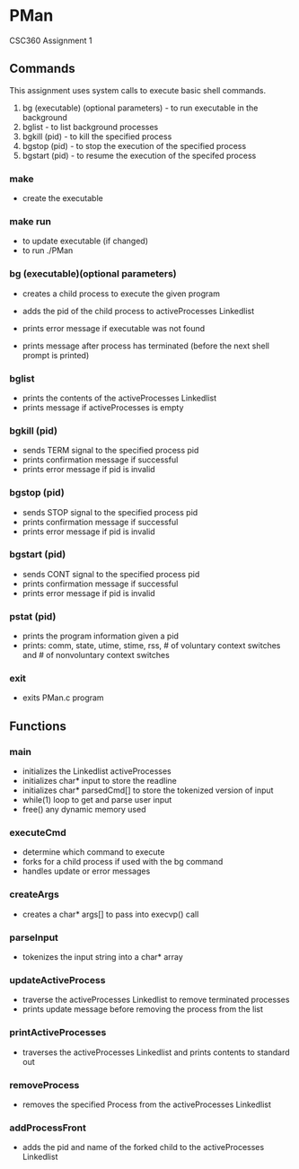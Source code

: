 # PMan
CSC360 Assignment 1

## Commands
This assignment uses system calls to execute basic shell commands.
1. bg (executable) (optional parameters) - to run executable in the background
2. bglist - to list background processes
3. bgkill (pid) - to kill the specified process
4. bgstop (pid) - to stop the execution of the specified process
5. bgstart (pid) - to resume the execution of the specifed process

### make
* create the executable 

### make run
* to update executable (if changed)
* to run ./PMan

### bg (executable)(optional parameters)
* creates a child process to execute the given program
* adds the pid of the child process to activeProcesses Linkedlist
* prints error message if executable was not found 

* prints message after process has terminated (before the next shell prompt is printed)

### bglist
* prints the contents of the activeProcesses Linkedlist
* prints message if activeProcesses is empty

### bgkill (pid)
* sends TERM signal to the specified process pid
* prints confirmation message if successful
* prints error message if pid is invalid

### bgstop (pid)
* sends STOP signal to the specified process pid
* prints confirmation message if successful
* prints error message if pid is invalid

### bgstart (pid)
* sends CONT signal to the specified process pid
* prints confirmation message if successful
* prints error message if pid is invalid

### pstat (pid)
* prints the program information given a pid
* prints: comm, state, utime, stime, rss, # of voluntary context switches and # of nonvoluntary context switches


### exit
* exits PMan.c program

## Functions

### main
* initializes the Linkedlist activeProcesses
* initializes char* input to store the readline
* initializes char* parsedCmd[] to store the tokenized version of input
* while(1) loop to get and parse user input 
* free() any dynamic memory used

### executeCmd
* determine which command to execute
* forks for a child process if used with the bg command
* handles update or error messages 

### createArgs
* creates a char* args[] to pass into execvp() call

### parseInput
* tokenizes the input string into a char* array

### updateActiveProcess
* traverse the activeProcesses Linkedlist to remove terminated processes
* prints update message before removing the process from the list

### printActiveProcesses
* traverses the activeProcesses Linkedlist and prints contents to standard out

### removeProcess
* removes the specified Process from the activeProcesses Linkedlist

### addProcessFront
* adds the pid and name of the forked child to the activeProcesses Linkedlist

